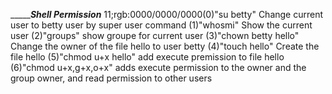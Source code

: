 ________________Shell Permission___________
11;rgb:0000/0000/0000(0)"su betty" Change current user to betty user by super user command
(1)"whosmi" Show the current user
(2)"groups" show groupe for current user
(3)"chown betty hello" Change the owner of the file hello to user betty
(4)"touch hello" Create the file hello
(5)"chmod u+x hello" add execute premission to file hello
(6)"chmod u+x,g+x,o+x" adds execute permission to the owner and the group owner, and read permission to other users
